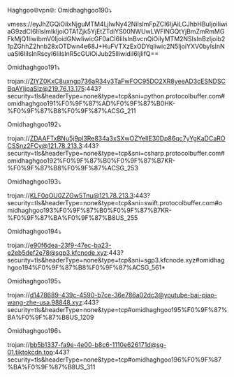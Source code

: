 Haghgoo🌐vpn🌐:
Omidhaghgoo190⤵️

vmess://eyJhZGQiOiIxNjguMTM4LjIwNy42NiIsImFpZCI6IjAiLCJhbHBuIjoiIiwiaG9zdCI6IiIsImlkIjoiOTA1Zjk5YjEtZTdiYS00NWUwLWFlNGQtYjBmZmRmMGFkMjQ1IiwibmV0IjoidGNwIiwicGF0aCI6IiIsInBvcnQiOiIyMTM2NSIsInBzIjoib21pZGhhZ2hnb28xOTDwn4e68J+HuFVTXzExODYqIiwic2N5IjoiYXV0byIsInNuaSI6IiIsInRscyI6IiIsInR5cGUiOiJub25lIiwidiI6IjIifQ==

Omidhaghgoo191⤵️

trojan://ZlYZ0KxC8uxngp736aR34y3TaFwFOC95DO2XR8yeeAD3cESNDSCBqAYIjpaSlz@219.76.13.175:443?security=tls&headerType=none&type=tcp&sni=python.protocolbuffer.com#omidhaghgoo191%F0%9F%87%AD%F0%9F%87%B0HK-%F0%9F%87%B8%F0%9F%87%ACSG_211

Omidhaghgoo192⤵️

trojan://ZDAAFTxBNu5j9pl3Re834a3xSXwOZYeIlE30Dp86qc7yYgKaDCaROCSSnz2FCy@121.78.213.3:443?security=tls&headerType=none&type=tcp&sni=csharp.protocolbuffer.com#omidhaghgoo192%F0%9F%87%B0%F0%9F%87%B7KR-%F0%9F%87%B8%F0%9F%87%ACSG_253

Omidhaghgoo193⤵️

trojan://KLF0qOU0ZZGw5Tnu@121.78.213.3:443?security=tls&headerType=none&type=tcp&sni=swift.protocolbuffer.com#omidhaghgoo193%F0%9F%87%B0%F0%9F%87%B7KR-%F0%9F%87%BA%F0%9F%87%B8US_255

Omidhaghgoo194⤵️

trojan://e90f6dea-23f9-47ec-ba23-e2eb5def2e78@sgp3.kfcnode.xyz:443?security=tls&headerType=none&type=tcp&sni=sgp3.kfcnode.xyz#omidhaghgoo194%F0%9F%87%B8%F0%9F%87%ACSG_561*

Omidhaghgoo195⤵️

trojan://d1478689-439c-4590-b7ce-36e786a02dc3@youtube-bai-piao-wang-zhe-usa.98848.xyz:443?security=tls&headerType=none&type=tcp#omidhaghgoo195%F0%9F%87%BA%F0%9F%87%B8US_1209

Omidhaghgoo196⤵️

trojan://bb5b1337-fa9e-4e00-b8c6-1110e626171d@sg-01.tiktokcdn.top:443?security=tls&headerType=none&type=tcp#omidhaghgoo196%F0%9F%87%BA%F0%9F%87%B8US_311

